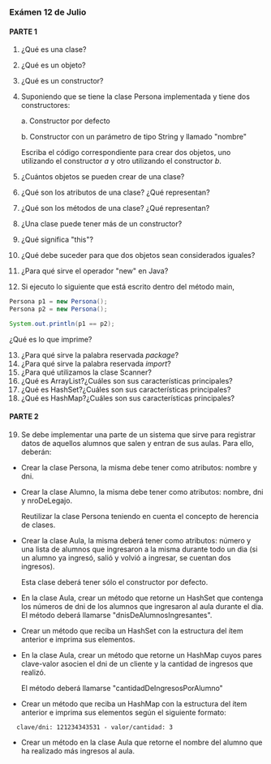 ### Exámen 12 de Julio

#### PARTE 1

1. ¿Qué es una clase?
2. ¿Qué es un objeto?
3. ¿Qué es un constructor?
4. Suponiendo que se tiene la clase Persona implementada y tiene dos constructores:
   
   a. Constructor por defecto
   
   b. Constructor con un parámetro de tipo String y llamado "nombre"
   
   Escriba el código correspondiente para crear dos objetos, uno utilizando
   el constructor *a* y otro utilizando el constructor *b*.
5. ¿Cuántos objetos se pueden crear de una clase?
6. ¿Qué son los atributos de una clase? ¿Qué representan?
7. ¿Qué son los métodos de una clase? ¿Qué representan?

8. ¿Una clase puede tener más de un constructor? 
9. ¿Qué significa "this"?
10. ¿Qué debe suceder para que dos objetos sean considerados iguales?
11. ¿Para qué sirve el operador "new" en Java?
12. Si ejecuto lo siguiente que está escrito dentro del método main,

```java
Persona p1 = new Persona();
Persona p2 = new Persona();

System.out.println(p1 == p2);
```
¿Qué es lo que imprime? 

13. ¿Para qué sirve la palabra reservada _package_?
14. ¿Para qué sirve la palabra reservada _import_?
15. ¿Para qué utilizamos la clase Scanner?
16. ¿Qué es ArrayList?¿Cuáles son sus características principales?
17. ¿Qué es HashSet?¿Cuáles son sus características principales?
18. ¿Qué es HashMap?¿Cuáles son sus características principales?

#### PARTE 2
19. Se debe implementar una parte de un sistema que sirve para registrar datos
de aquellos alumnos que salen y entran de sus aulas. Para ello, deberán:

- Crear la clase Persona, la misma debe tener como atributos: nombre y dni.
- Crear la clase Alumno, la misma debe tener como atributos: nombre, dni y nroDeLegajo.
  
  Reutilizar la clase Persona teniendo en cuenta el concepto de herencia de clases.
- Crear la clase Aula, la misma deberá tener como atributos: número y una lista
  de alumnos que ingresaron a la misma durante todo un dia (si un alumno ya ingresó, salió
  y volvió a ingresar, se cuentan dos ingresos). 
  
  Esta clase deberá tener sólo el constructor por defecto.
- En la clase Aula, crear un método que retorne un HashSet que contenga los números de dni de los alumnos que ingresaron al aula durante el dia. El método deberá llamarse "dnisDeAlumnosIngresantes".

- Crear un método que reciba un HashSet con la estructura del ítem anterior e imprima sus elementos.

- En la clase Aula, crear un método que retorne un HashMap cuyos pares clave-valor
  asocien el dni de un cliente y la cantidad de ingresos que realizó. 
  
  El método deberá llamarse "cantidadDeIngresosPorAlumno"

- Crear un método que reciba un HashMap con la estructura del ítem anterior e imprima sus 
  elementos según el siguiente formato:
```
  clave/dni: 121234343531 - valor/cantidad: 3
```
- Crear un método en la clase Aula que retorne el nombre del alumno que ha realizado más ingresos al aula.
